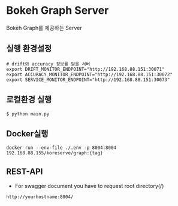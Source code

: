 # Bokeh Graph Server
Bokeh Graph를 제공하는 Server

## 실행 환경설정
```shell
# drift와 accuracy 정보를 받을 서버
export DRIFT_MONITOR_ENDPOINT="http://192.168.88.151:30071"
export ACCURACY_MONITOR_ENDPOINT="http://192.168.88.151:30072"
export SERVICE_MONITOR_ENDPOINT="http://192.168.88.151:30073"
```


## 로컬환경 실행
```shell
$ python main.py
```

## Docker실행
```shell
docker run --env-file ./.env -p 8004:8004 192.168.88.155/koreserve/graph:{tag}
```

## REST-API
- For swagger document you have to request root directory(/)
```shell
http://yourhostname:8004/
```
